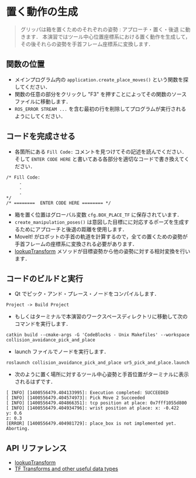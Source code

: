 # 置く動作の生成

> グリッパは箱を置くためのそれぞれの姿勢 : アプローチ・置く・後退 に動きます．
> 本演習ではツール中心位置座標系における置く動作を生成して，その後それらの姿勢を手首フレーム座標系に変換します．

## 関数の位置

  * メインプログラム内の `application.create_place_moves()` という関数を探してください．
  * 関数の任意の部分をクリックし "F3" を押すことによってその関数のソースファイルに移動します．
  * `ROS_ERROR STREAM ...` を含む最初の行を削除してプログラムが実行されるようにしてください．

## コードを完成させる

  * 各箇所にある `Fill Code:` コメントを見つけてその記述を読んでください．そして `ENTER CODE HERE` と書いてある各部分を適切なコードで書き換えてください．

```
/* Fill Code:
     .
     .
     .
*/
/* ========  ENTER CODE HERE ======== */
```

 * 箱を置く位置はグローバル変数 `cfg.BOX_PLACE_TF` に保存されています．
 * `create_manipulation_poses()` は意図した目標にに対応するポーズを生成するためにアプローチと後退の距離を使用します．
 * MoveIt! がロボットの手首の軌道を計算するので，全ての置くための姿勢が手首フレームの座標系に変換される必要があります．
 * [lookupTransform](http://mirror.umd.edu/roswiki/doc/hydro/api/tf/html/c++/classtf_1_1Transformer.html#ac01a9f8709a828c427f1a5faa0ced42b) メソッドが目標姿勢から他の姿勢に対する相対変換を行います．

##  コードのビルドと実行

* Qt でピック・アンド・プレース・ノードをコンパイルします．

```
Project -> Build Project
```

* もしくはターミナルで本演習のワークスペースディレクトリに移動して次のコマンドを実行します．

```
catkin build --cmake-args -G 'CodeBlocks - Unix Makefiles' --workspace collision_avoidance_pick_and_place
```

* launch ファイルでノードを実行します．

```
roslaunch collision_avoidance_pick_and_place ur5_pick_and_place.launch
```

* 次のように置く場所に対するツール中心姿勢と手首位置がターミナルに表示されるはずです．

```
[ INFO] [1400556479.404133995]: Execution completed: SUCCEEDED
[ INFO] [1400556479.404574973]: Pick Move 2 Succeeded
[ INFO] [1400556479.404866351]: tcp position at place: 0x7fff1055d800
[ INFO] [1400556479.404934796]: wrist position at place: x: -0.422
y: 0.6
z: 0.3
[ERROR] [1400556479.404981729]: place_box is not implemented yet.  Aborting.
```

## API リファレンス

* [lookupTransform](http://mirror.umd.edu/roswiki/doc/hydro/api/tf/html/c++/classtf_1_1Transformer.html#ac01a9f8709a828c427f1a5faa0ced42b)
* [TF Transforms and other useful data types](http://wiki.ros.org/tf/Overview/Data%20Types)
